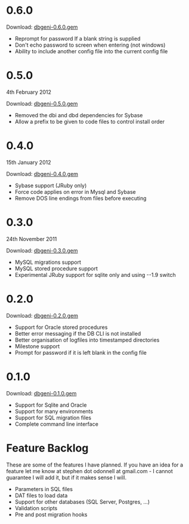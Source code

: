 # 0.6.0

Download: [dbgeni-0.6.0.gem](/downloads/dbgeni-0.6.0.gem)

 * Reprompt for password If a blank string is supplied
 * Don't echo password to screen when entering (not windows)
 * Ability to include another config file into the current config file

# 0.5.0

4th February 2012

Download: [dbgeni-0.5.0.gem](/downloads/dbgeni-0.5.0.gem)

 * Removed the dbi and dbd dependencies for Sybase
 * Allow a prefix to be given to code files to control install order


# 0.4.0

15th January 2012

Download: [dbgeni-0.4.0.gem](/downloads/dbgeni-0.4.0.gem)

 * Sybase support (JRuby only)
 * Force code applies on error in Mysql and Sybase
 * Remove DOS line endings from files before executing

# 0.3.0 

24th November 2011

Download: [dbgeni-0.3.0.gem](/downloads/dbgeni-0.3.0.gem)

 * MySQL migrations support
 * MySQL stored procedure support
 * Experimental JRuby support for sqlite only and using --1.9 switch

# 0.2.0

Download: [dbgeni-0.2.0.gem](/downloads/dbgeni-0.2.0.gem)

 * Support for Oracle stored procedures
 * Better error messaging if the DB CLI is not installed
 * Better organisation of logfiles into timestamped directories
 * Milestone support
 * Prompt for password if it is left blank in the config file

# 0.1.0

Download: [dbgeni-0.1.0.gem](/downloads/dbgeni-0.1.0.gem)

 * Support for Sqlite and Oracle
 * Support for many environments
 * Support for SQL migration files
 * Complete command line interface

# Feature Backlog

These are some of the features I have planned. If you have an idea for a feature let me know at stephen dot odonnell at gmail.com - I cannot guarantee I will add it, but if it makes sense I will.

 * Parameters in SQL files
 * DAT files to load data
 * Support for other databases (SQL Server, Postgres, ...)
 * Validation scripts
 * Pre and post migration hooks

